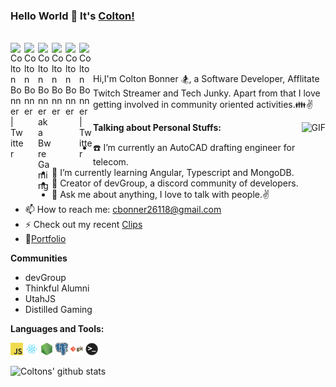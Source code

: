 ### Hello World 👋 It's [Colton!](https://colton-portfolio.vercel.app/)

<br/>


<a href="https://twitter.com/bwregaming">
<img align="left" alt="Colton Bonner | Twitter" width="22px" src="https://cdn.jsdelivr.net/npm/simple-icons@v3/icons/twitter.svg" />
</a>
<a href="https://www.linkedin.com/in/coltonbonner/">
<img align="left" alt="Colton Bonner" width="22px" src="https://cdn.jsdelivr.net/npm/simple-icons@v3/icons/linkedin.svg" />
</a>
<a href="https://www.twitch.tv/bwregaming">
<img align="left" alt="Colton Bonner aka BwreGaming" width="22px" src="https://cdn.jsdelivr.net/npm/simple-icons@3.7.0/icons/twitch.svg" />
</a>
<a href="https://dev.to/cbonner26118">
<img align="left" alt="Colton Bonner" width="22px" src="https://cdn.jsdelivr.net/npm/simple-icons@3.7.0/icons/dev-dot-to.svg" />
</a>
<a href="https://www.instagram.com/bwreofpirates/">
<img align="left" alt="Colton Bonner" width="22px" src="https://cdn.jsdelivr.net/npm/simple-icons@v3/icons/instagram.svg" />
</a>
<a href="https://www.youtube.com/channel/UC4oSO17fKVDAr4QjI6hpdIw">
<img align="left" alt="Colton Bonner | Twitter" width="22px" src="https://cdn.jsdelivr.net/npm/simple-icons@v3/icons/youtube.svg" />
</a>
<br />

<br />

Hi,I'm Colton Bonner :snowboarder:, a Software Developer, Afflitate Twitch Streamer and Tech Junky. Apart from that I love getting involved in community oriented activities.:family:✌


<img align="right" alt="GIF" src="https://media.giphy.com/media/lkceXNDw4Agryfrwz8/giphy.gif" />


**Talking about Personal Stuffs:**

- :telephone: I’m currently an AutoCAD drafting engineer for telecom.
- 🌱 I’m currently learning Angular, Typescript and MongoDB.
- 👯 Creator of devGroup, a discord community of developers.
- 💬 Ask me about anything, I love to talk with people.✌
- 📫 How to reach me: cbonner26118@gmail.com 
- ⚡ Check out my recent [Clips](https://www.twitch.tv/bwregaming)
- 📝[Portfolio](https://colton-portfolio.vercel.app/)



**Communities**
- devGroup
- Thinkful Alumni
- UtahJS
- Distilled Gaming

**Languages and Tools:**


<code><img height="20" src="https://raw.githubusercontent.com/github/explore/80688e429a7d4ef2fca1e82350fe8e3517d3494d/topics/javascript/javascript.png"></code>
<code><img height="20" src="https://raw.githubusercontent.com/github/explore/80688e429a7d4ef2fca1e82350fe8e3517d3494d/topics/react/react.png"></code>
<code><img height="20" src="https://raw.githubusercontent.com/github/explore/80688e429a7d4ef2fca1e82350fe8e3517d3494d/topics/nodejs/nodejs.png"></code>
<code><img height="20" src="https://raw.githubusercontent.com/github/explore/80688e429a7d4ef2fca1e82350fe8e3517d3494d/topics/postgresql/postgresql.png"></code>
<code><img height="20" src="https://raw.githubusercontent.com/github/explore/80688e429a7d4ef2fca1e82350fe8e3517d3494d/topics/git/git.png"></code>
<code><img height="20" src="https://raw.githubusercontent.com/github/explore/80688e429a7d4ef2fca1e82350fe8e3517d3494d/topics/terminal/terminal.png"></code>

![Coltons' github stats](https://github-readme-stats.vercel.app/api?username=cbonner26118&show_icons=true&hide_border=true)
